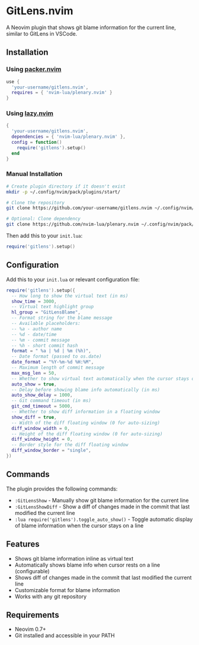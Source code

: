 # GitLens.nvim

A Neovim plugin that shows git blame information for the current line, similar to GitLens in VSCode.

## Installation

### Using [packer.nvim](https://github.com/wbthomason/packer.nvim)

```lua
use {
  'your-username/gitlens.nvim',
  requires = { 'nvim-lua/plenary.nvim' }
}
```

### Using [lazy.nvim](https://github.com/folke/lazy.nvim)

```lua
{
  'your-username/gitlens.nvim',
  dependencies = { 'nvim-lua/plenary.nvim' },
  config = function()
    require('gitlens').setup()
  end
}
```

### Manual Installation

```bash
# Create plugin directory if it doesn't exist
mkdir -p ~/.config/nvim/pack/plugins/start/

# Clone the repository
git clone https://github.com/your-username/gitlens.nvim ~/.config/nvim/pack/plugins/start/gitlens.nvim

# Optional: Clone dependency
git clone https://github.com/nvim-lua/plenary.nvim ~/.config/nvim/pack/plugins/start/plenary.nvim
```

Then add this to your `init.lua`:

```lua
require('gitlens').setup()
```

## Configuration

Add this to your `init.lua` or relevant configuration file:

```lua
require('gitlens').setup({
  -- How long to show the virtual text (in ms)
  show_time = 3000,
  -- Virtual text highlight group
  hl_group = "GitLensBlame",
  -- Format string for the blame message
  -- Available placeholders:
  -- %a - author name
  -- %d - date/time
  -- %m - commit message
  -- %h - short commit hash
  format = " %a | %d | %m (%h)",
  -- Date format (passed to os.date)
  date_format = "%Y-%m-%d %H:%M",
  -- Maximum length of commit message
  max_msg_len = 50,
  -- Whether to show virtual text automatically when the cursor stays on a line
  auto_show = true,
  -- Delay before showing blame info automatically (in ms)
  auto_show_delay = 1000,
  -- Git command timeout (in ms)
  git_cmd_timeout = 5000,
  -- Whether to show diff information in a floating window
  show_diff = true,
  -- Width of the diff floating window (0 for auto-sizing)
  diff_window_width = 0,
  -- Height of the diff floating window (0 for auto-sizing)
  diff_window_height = 0,
  -- Border style for the diff floating window
  diff_window_border = "single",
})
```

## Commands

The plugin provides the following commands:

- `:GitLensShow` - Manually show git blame information for the current line
- `:GitLensShowDiff` - Show a diff of changes made in the commit that last modified the current line
- `:lua require('gitlens').toggle_auto_show()` - Toggle automatic display of blame information when the cursor stays on a line

## Features

- Shows git blame information inline as virtual text
- Automatically shows blame info when cursor rests on a line (configurable)
- Shows diff of changes made in the commit that last modified the current line
- Customizable format for blame information
- Works with any git repository

## Requirements

- Neovim 0.7+
- Git installed and accessible in your PATH
